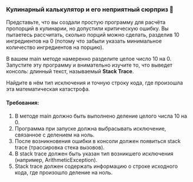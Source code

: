 
### Кулинарный калькулятор и его неприятный сюрприз 🥧

Представьте, что вы создали простую программу для расчёта пропорций в кулинарии, но допустили критическую ошибку. Вы пытаетесь рассчитать, сколько порций можно сделать, разделив 10 ингредиентов на 0 (потому что забыли указать минимальное количество ингредиентов на порцию).

В вашем main методе намеренно разделите целое число 10 на 0. Запустите эту программу и внимательно изучите то, что выведет консоль: длинный текст, называемый **Stack Trace**.

Найдите в нём тип исключения и точную строку кода, где произошла эта математическая катастрофа.

#### Требования:
1. В методе main должно быть выполнено деление целого числа 10 на 0.
2. Программа при запуске должна выбрасывать исключение, связанное с делением на ноль.
3. После возникновения ошибки в консоли должен появиться stack trace (трассировка стека вызовов).
4. В stack trace должен быть указан тип возникшего исключения (например, ArithmeticException).
5. Stack trace должен содержать информацию о строке исходного кода, где произошло деление на ноль.